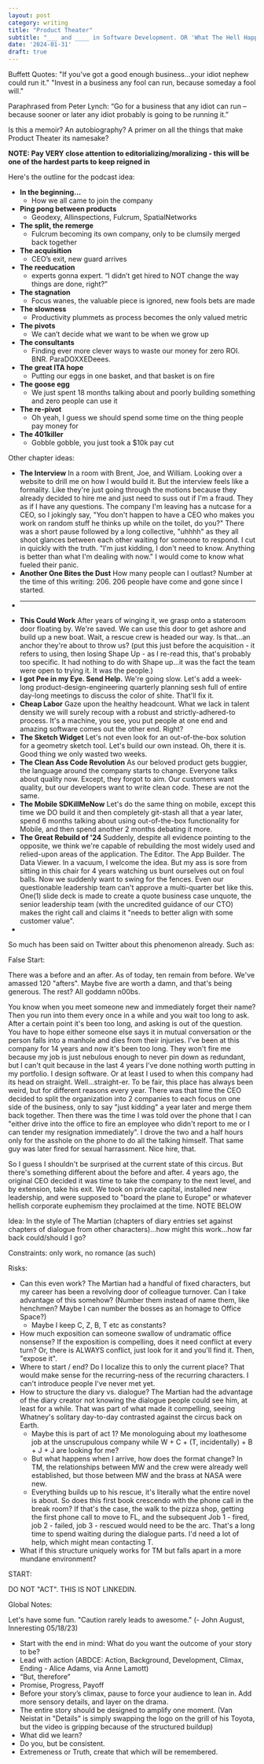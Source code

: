 ```yaml
---
layout: post
category: writing
title: "Product Theater"
subtitle: "___ and ____ in Software Development. OR 'What The Hell Happened To My Company?'"
date: '2024-01-31'
draft: true
---
```


Buffett Quotes:
"If you've got a good enough business...your idiot nephew could run it."
"Invest in a business any fool can run, because someday a fool will."

Paraphrased from Peter Lynch:
“Go for a business that any idiot can run – because sooner or later any idiot probably is going to be running it.”



Is this a memoir? An autobiography? A primer on all the things that make Product Theater its namesake? 

**NOTE: Pay VERY close attention to editorializing/moralizing - this will be one of the hardest parts to keep reigned in**

Here's the outline for the podcast idea:

- **In the beginning…**
    - How we all came to join the company
- **Ping pong between products**
    - Geodexy, Allinspections, Fulcrum, SpatialNetworks
- **The split, the remerge**
    - Fulcrum becoming its own company, only to be clumsily merged back together
- **The acquisition**
    - CEO’s exit, new guard arrives
- **The reeducation**
    - experts gonna expert. “I didn’t get hired to NOT change the way things are done, right?”
- **The stagnation**
    - Focus wanes, the valuable piece is ignored, new fools bets are made
- **The slowness**
    - Productivity plummets as process becomes the only valued metric
- **The pivots**
    - We can’t decide what we want to be when we grow up
- **The consultants**
    - Finding ever more clever ways to waste our money for zero ROI. BNR. ParaDOXXEDeees.
- **The great ITA hope**
    - Putting our eggs in one basket, and that basket is on fire
- **The goose egg**
    - We just spent 18 months talking about and poorly building something and zero people can use it
- **The re-pivot**
    - Oh yeah, I guess we should spend some time on the thing people pay money for
- **The 401killer**
    - Gobble gobble, you just took a $10k pay cut

Other chapter ideas:
- **The Interview**
  In a room with Brent, Joe, and William. Looking over a website to drill me on how I would build it. But the interview feels like a formality. Like they're just going through the motions because they already decided to hire me and just need to suss out if I'm a fraud. They as if I have any questions. The company I'm leaving has a nutcase for a CEO, so I jokingly say, "You don't happen to have a CEO who makes you work on random stuff he thinks up while on the toilet, do you?" There was a short pause followed by a long collective, "uhhhh" as they all shoot glances between each other waiting for someone to respond. I cut in quickly with the truth. "I'm just kidding, I don't need to know. Anything is better than what I'm dealing with now." I would come to know what fueled their panic.
- **Another One Bites the Dust**
  How many people can I outlast? Number at the time of this writing: 206. 206 people have come and gone since I started.
- ****  
- **This Could Work**
  After years of winging it, we grasp onto a stateroom door floating by. We're saved. We can use this door to get ashore and build up a new boat. Wait, a rescue crew is headed our way. Is that...an anchor they're about to throw us? (put this just before the acquisition - it refers to using, then losing Shape Up - as I re-read this, that's probably too specific. It had nothing to do with Shape up...it was the fact the team were open to trying it. It was the people.)
- **I got Pee in my Eye. Send Help.**
  We're going slow. Let's add a week-long product-design-engineering quarterly planning sesh full of entire day-long meetings to discuss the color of shite. That'll fix it.
- **Cheap Labor**
  Gaze upon the healthy headcount. What we lack in talent density we will surely recoup with a robust and strictly-adhered-to process. It's a machine, you see, you put people at one end and amazing software comes out the other end. Right?
- **The Sketch Widget**
  Let's not even look for an out-of-the-box solution for a geometry sketch tool. Let's build our own instead. Oh, there it is. Good thing we only wasted two weeks.
- **The Clean Ass Code Revolution**
  As our beloved product gets buggier, the language around the company starts to change. Everyone talks about quality now. Except, they forgot to aim. Our customers want quality, but our developers want to write clean code. These are not the same.
- **The Mobile SDKillMeNow**
  Let's do the same thing on mobile, except this time we DO build it and then completely git-stash all that a year later, spend 6 months talking about using out-of-the-box functionality for Mobile, and then spend another 2 months debating it more.
- **The Great Rebuild of '24**
  Suddenly, despite all evidence pointing to the opposite, we think we're capable of rebuilding the most widely used and relied-upon areas of the application. The Editor. The App Builder. The Data Viewer. In a vacuum, I welcome the idea. But my ass is sore from sitting in this chair for 4 years watching us bunt ourselves out on foul balls. Now we suddenly want to swing for the fences. Even our questionable leadership team can't approve a multi-quarter bet like this. One(1) slide deck is made to create a quote business case unquote, the senior leadership team (with the uncredited guidance of our CTO) makes the right call and claims it "needs to better align with some customer value". 
- 

So much has been said on Twitter about this phenomenon already. Such as:

<!-- Note for next time: Tweets go here. Find as many as you can, then start writing. You can always find more later. -->
<!-- Start with a few chapter outline versions? See what they would look like as Memoir vs. Primer - how would they differ? -->


False Start:

There was a before and an after. As of today, ten remain from before. We've amassed 120 "afters". Maybe five are worth a damn, and that's being generous. The rest? All goddamn n00bs.

You know when you meet someone new and immediately forget their name? Then you run into them every once in a while and you wait too long to ask. After a certain point it's been too long, and asking is out of the question. You have to hope either someone else says it in mutual conversation or the person falls into a manhole and dies from their injuries. I've been at this company for 14 years and now it's been too long. They won't fire me because my job is just nebulous enough to never pin down as redundant, but I can't quit because in the last 4 years I've done nothing worth putting in my portfolio. I design software. Or at least I used to when this company had its head on straight. Well...straight-er. To be fair, this place has always been weird, but for different reasons every year. There was that time the CEO decided to split the organization into 2 companies to each focus on one side of the business, only to say "just kidding" a year later and merge them back together. Then there was the time I was told over the phone that I can "either drive into the office to fire an employee who didn't report to me or I can tender my resignation immediately". I drove the two and a half hours only for the asshole on the phone to do all the talking himself. That same guy was later fired for sexual harrassment. Nice hire, that.

So I guess I shouldn't be surprised at the current state of this circus. But there's something different about the before and after. 4 years ago, the original CEO decided it was time to take the company to the next level, and by extension, take his exit. We took on private capital, installed new leadership, and were supposed to "board the plane to Europe" or whatever hellish corporate euphemism they proclaimed at the time. NOTE BELOW

<!-- Note for next time: I'm not skeptical by nature, but at the allhands where this move was announced, my caution heavily outweighed my optimism. (talk next about what was supposed to happen: injection of HP into the existing machine. Then, how those dreams instantly, yet somehow very slowly evaporated) -->


Idea: In the style of The Martian (chapters of diary entries set against chapters of dialogue from other characters)...how might this work...how far back could/should I go?

Constraints: only work, no romance (as such)

Risks: 
  - Can this even work? The Martian had a handful of fixed characters, but my career has been a revolving door of colleague turnover. Can I take advantage of this somehow? (Number them instead of name them, like henchmen? Maybe I can number the bosses as an homage to Office Space?)
    - Maybe I keep C, Z, B, T etc as constants?
  - How much exposition can someone swallow of undramatic office nonsense? If the exposition is compelling, does it need conflict at every turn? Or, there is ALWAYS conflict, just look for it and you'll find it. Then, "expose it".
  - Where to start / end? Do I localize this to only the current place? That would make sense for the recurring-ness of the recurring characters. I can't introduce people I've never met yet.
  - How to structure the diary vs. dialogue? The Martian had the advantage of the diary creator not knowing the dialogue people could see him, at least for a while. That was part of what made it compelling, seeing Whatney's solitary day-to-day contrasted against the circus back on Earth.
    - Maybe this is part of act 1? Me monologuing about my loathesome job at the unscrupulous company while W + C + (T, incidentally) + B + J + J are looking for me?
    - But what happens when I arrive, how does the format change? In TM, the relationships between MW and the crew were already well established, but those between MW and the brass at NASA were new.
    - Everything builds up to his rescue, it's literally what the entire novel is about. So does this first book crescendo with the phone call in the break room? If that's the case, the walk to the pizza shop, getting the first phone call to move to FL, and the subsequent Job 1 - fired, job 2 - failed, job 3 - rescued would need to be the arc. That's a long time to spend waiting during the dialogue parts. I'd need a lot of help, which might mean contacting T.
  - What if this structure uniquely works for TM but falls apart in a more mundane environment?

START:




DO NOT "ACT". THIS IS NOT LINKEDIN.

Global Notes:

Let's have some fun. "Caution rarely leads to awesome." (- John August, Inneresting 05/18/23)

- Start with the end in mind: What do you want the outcome of your story to be?
- Lead with action (ABDCE: Action, Background, Development, Climax, Ending - Alice Adams, via Anne Lamott)
- “But, therefore”
- Promise, Progress, Payoff
- Before your story’s climax, pause to force your audience to lean in. Add more sensory details, and layer on the drama.
- The entire story should be designed to amplify one moment. (Van Neistat in "Details" is simply swapping the logo on the grill of his Toyota, but the video is gripping because of the structured buildup)
- What did we learn?
- Do you, but be consistent.
- Extremeness or Truth, create that which will be remembered.